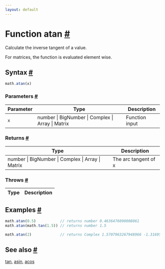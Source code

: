 ```yaml
---
layout: default
---
```


<!-- Note: This file is automatically generated from source code comments. Changes made in this file will be overridden. -->

<h1 id="function-atan">Function atan <a href="#function-atan" title="Permalink">#</a></h1>

Calculate the inverse tangent of a value.

For matrices, the function is evaluated element wise.


<h2 id="syntax">Syntax <a href="#syntax" title="Permalink">#</a></h2>

```js
math.atan(x)
```

<h3 id="parameters">Parameters <a href="#parameters" title="Permalink">#</a></h3>

Parameter | Type | Description
--------- | ---- | -----------
`x` | number &#124; BigNumber &#124; Complex &#124; Array &#124; Matrix | Function input

<h3 id="returns">Returns <a href="#returns" title="Permalink">#</a></h3>

Type | Description
---- | -----------
number &#124; BigNumber &#124; Complex &#124; Array &#124; Matrix | The arc tangent of x


<h3 id="throws">Throws <a href="#throws" title="Permalink">#</a></h3>

Type | Description
---- | -----------


<h2 id="examples">Examples <a href="#examples" title="Permalink">#</a></h2>

```js
math.atan(0.5)           // returns number 0.4636476090008061
math.atan(math.tan(1.5)) // returns number 1.5

math.atan(2)             // returns Complex 1.5707963267948966 -1.3169578969248166 i
```


<h2 id="see-also">See also <a href="#see-also" title="Permalink">#</a></h2>

[tan](tan.html),
[asin](asin.html),
[acos](acos.html)

